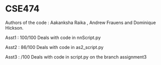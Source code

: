# CSE474
Authors of the code : Aakanksha Raika , Andrew Frauens and Dominique Hickson.

Asst1 : 100/100
        Deals with code in nnScript.py
        
Asst2 : 86/100
        Deals with code in as2_script.py
        
Asst3 : /100
Deals with code in script.py on the branch assignment3

